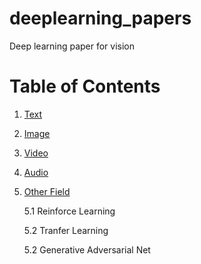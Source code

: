 # deeplearning_papers
Deep learning paper for vision
# Table of Contents
1. [Text](#text)
2. [Image](#image)
3. [Video](#image)
4. [Audio](#audio)
5. [Other Field](#other)

	5.1 Reinforce Learning
	
	5.2 Tranfer Learning
	
	5.2 Generative Adversarial Net